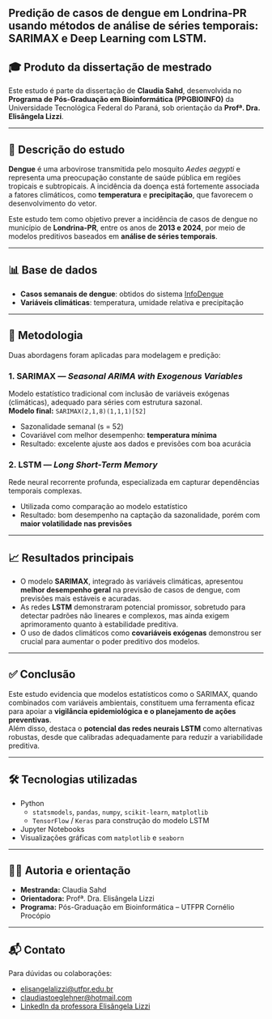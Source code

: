 ## Predição de casos de dengue em Londrina-PR usando métodos de análise de séries temporais: SARIMAX e Deep Learning com LSTM.
## 🎓 Produto da dissertação de mestrado

Este estudo é parte da dissertação de **Claudia Sahd**, desenvolvida no **Programa de Pós-Graduação em Bioinformática (PPGBIOINFO)** da Universidade Tecnológica Federal do Paraná, sob orientação da **Profª. Dra. Elisângela Lizzi**.

---

## 🧾 Descrição do estudo

**Dengue** é uma arbovirose transmitida pelo mosquito *Aedes aegypti* e representa uma preocupação constante de saúde pública em regiões tropicais e subtropicais. A incidência da doença está fortemente associada a fatores climáticos, como **temperatura** e **precipitação**, que favorecem o desenvolvimento do vetor.

Este estudo tem como objetivo prever a incidência de casos de dengue no município de **Londrina-PR**, entre os anos de **2013 e 2024**, por meio de modelos preditivos baseados em **análise de séries temporais**.

---

## 📊 Base de dados

- **Casos semanais de dengue**: obtidos do sistema [InfoDengue](https://info.dengue.mat.br/)
- **Variáveis climáticas**: temperatura, umidade relativa e precipitação

---

## 🧠 Metodologia

Duas abordagens foram aplicadas para modelagem e predição:

### 1. SARIMAX — *Seasonal ARIMA with Exogenous Variables*
Modelo estatístico tradicional com inclusão de variáveis exógenas (climáticas), adequado para séries com estrutura sazonal.  
**Modelo final:** `SARIMAX(2,1,8)(1,1,1)[52]`  
- Sazonalidade semanal (s = 52)
- Covariável com melhor desempenho: **temperatura mínima**
- Resultado: excelente ajuste aos dados e previsões com boa acurácia

### 2. LSTM — *Long Short-Term Memory*
Rede neural recorrente profunda, especializada em capturar dependências temporais complexas.  
- Utilizada como comparação ao modelo estatístico
- Resultado: bom desempenho na captação da sazonalidade, porém com **maior volatilidade nas previsões**

---

## 📈 Resultados principais

- O modelo **SARIMAX**, integrado às variáveis climáticas, apresentou **melhor desempenho geral** na previsão de casos de dengue, com previsões mais estáveis e acuradas.
- As redes **LSTM** demonstraram potencial promissor, sobretudo para detectar padrões não lineares e complexos, mas ainda exigem aprimoramento quanto à estabilidade preditiva.
- O uso de dados climáticos como **covariáveis exógenas** demonstrou ser crucial para aumentar o poder preditivo dos modelos.

---

## ✅ Conclusão

Este estudo evidencia que modelos estatísticos como o SARIMAX, quando combinados com variáveis ambientais, constituem uma ferramenta eficaz para apoiar a **vigilância epidemiológica e o planejamento de ações preventivas**.  
Além disso, destaca o **potencial das redes neurais LSTM** como alternativas robustas, desde que calibradas adequadamente para reduzir a variabilidade preditiva.

---

## 🛠️ Tecnologias utilizadas

- Python
  - `statsmodels`, `pandas`, `numpy`, `scikit-learn`, `matplotlib`
  - `TensorFlow` / `Keras` para construção do modelo LSTM
- Jupyter Notebooks
- Visualizações gráficas com `matplotlib` e `seaborn`

---

## 👩‍🏫 Autoria e orientação

- **Mestranda:** Claudia Sahd  
- **Orientadora:** Profª. Dra. Elisângela Lizzi  
- **Programa:** Pós-Graduação em Bioinformática – UTFPR Cornélio Procópio  

---

## 📬 Contato

Para dúvidas ou colaborações:
- elisangelalizzi@utfpr.edu.br
- claudiastoeglehner@hotmail.com
- [LinkedIn da professora Elisângela Lizzi](https://www.linkedin.com/in/elisangelalizzi)

